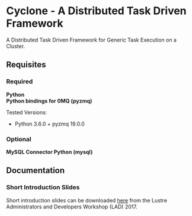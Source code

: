 # Cyclone - A Distributed Task Driven Framework

A Distributed Task Driven Framework for Generic Task Execution on a Cluster.

## Requisites

### Required
**Python**  
**Python bindings for 0MQ (pyzmq)**  

Tested Versions:  

* Python 3.6.0 + pyzmq 19.0.0


### Optional
**MySQL Connector Python (mysql)**

## Documentation

### Short Introduction Slides
Short introduction slides can be downloaded [here](https://www.eofs.eu/_media/events/lad17/05_gabriele_iannetti_task_driven_framework_for_lustre_monitoring.pdf) from the Lustre Administrators and Developers Workshop (LAD) 2017.

